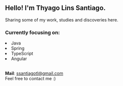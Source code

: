 ## Hello! I'm Thyago Lins Santiago.
Sharing some of my work, studies and discoveries here.

### Currently focusing on:
<li>Java</li>
<li>Spring</li>
<li>TypeScript</li>
<li>Angular</li>
<br>

<strong>Mail</strong>: ssantiagotl@gmail.com
<br>
Feel free to contact me :)

